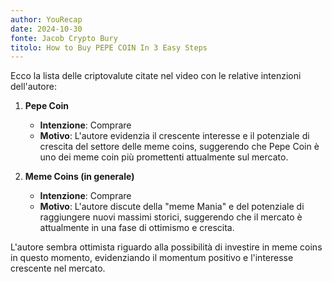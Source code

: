 ```yaml
---
author: YouRecap
date: 2024-10-30
fonte: Jacob Crypto Bury
titolo: How to Buy PEPE COIN In 3 Easy Steps
---
```


Ecco la lista delle criptovalute citate nel video con le relative intenzioni dell'autore:

1. **Pepe Coin**
   - **Intenzione**: Comprare
   - **Motivo**: L'autore evidenzia il crescente interesse e il potenziale di crescita del settore delle meme coins, suggerendo che Pepe Coin è uno dei meme coin più promettenti attualmente sul mercato.

2. **Meme Coins (in generale)**
   - **Intenzione**: Comprare
   - **Motivo**: L'autore discute della "meme Mania" e del potenziale di raggiungere nuovi massimi storici, suggerendo che il mercato è attualmente in una fase di ottimismo e crescita.

L'autore sembra ottimista riguardo alla possibilità di investire in meme coins in questo momento, evidenziando il momentum positivo e l'interesse crescente nel mercato.
